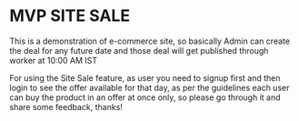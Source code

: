 # MVP SITE SALE

This is a demonstration of e-commerce site, so basically Admin can create the deal for any future date and those deal will get published through worker at 10:00 AM IST

For using the Site Sale feature, as user you need to signup first and then login to see the offer available for that day, as per the guidelines each user can buy the product in an offer at once only, so please go through it and share some feedback, thanks!